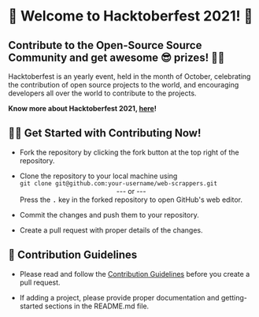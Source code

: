 # 🙌 Welcome to Hacktoberfest 2021! 🙌

**Contribute to the Open-Source Source Community and get awesome 😎 prizes! 🎉🎉**
---

Hacktoberfest is an yearly event, held in the month of October, celebrating the contribution of open source projects to the world, and encouraging developers all over the world to contribute to the projects.

**Know more about Hacktoberfest 2021, [here](https://hacktoberfest.digitalocean.com/)!**

## 👨‍💻 Get Started with Contributing Now! 

- Fork the repository by clicking the fork button at the top right of the repository.

- Clone the repository to your local machine using  
`git clone git@github.com:your-username/web-scrappers.git`  
              --- or ---  
Press the <kbd>.</kbd> key in the forked repository to open GitHub's web editor.

- Commit the changes and push them to your repository.

- Create a pull request with proper details of the changes.

## 📜 Contribution Guidelines

- Please read and follow the [Contribution Guidelines](CONTRIBUTING.md) before you create a pull request.

- If adding a project, please provide proper documentation and getting-started sections in the README.md file.
